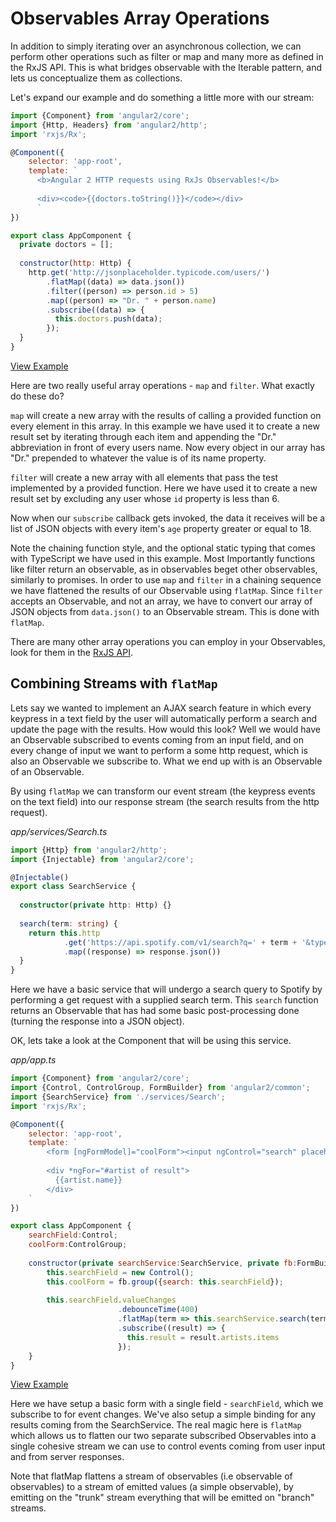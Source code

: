 # Observables Array Operations
In addition to simply iterating over an asynchronous collection, we can perform other operations such as filter or map and many more as defined in the RxJS API. This is what bridges observable with the Iterable pattern, and lets us conceptualize them as collections.

Let's expand our example and do something a little more with our stream:

```js
import {Component} from 'angular2/core';
import {Http, Headers} from 'angular2/http';
import 'rxjs/Rx';

@Component({
	selector: 'app-root',
	template: `
	  <b>Angular 2 HTTP requests using RxJs Observables!</b>
	  
	  <div><code>{{doctors.toString()}}</code></div>
	  `
})

export class AppComponent {
  private doctors = [];
  
  constructor(http: Http) {
    http.get('http://jsonplaceholder.typicode.com/users/')
        .flatMap((data) => data.json())
        .filter((person) => person.id > 5)
        .map((person) => "Dr. " + person.name)
        .subscribe((data) => {
          this.doctors.push(data);
        });
  }
}
```
[View Example](http://plnkr.co/edit/d3pigxK1JhfAeVMihGGq?p=preview)

Here are two really useful array operations - `map` and `filter`. What exactly do these do?

`map` will create a new array with the results of calling a provided function on every element in this array. In this example we have used it to create a new result set by iterating through each item and appending the "Dr." abbreviation in front of every users name. Now every object in our array has "Dr." prepended to whatever the value is of its name property. 

`filter` will create a new array with all elements that pass the test implemented by a provided function. Here we have used it to create a new result set by excluding any user whose `id` property is less than 6. 

Now when our `subscribe` callback gets invoked, the data it receives will be a list of JSON objects with every item's `age` property greater or equal to 18. 

Note the chaining function style, and the optional static typing that comes with TypeScript we have used in this example. Most Importantly functions like filter return an observable, as in observables beget other observables, similarly to promises. In order to use `map` and `filter` in a chaining sequence we have flattened the results of our Observable using `flatMap`. Since `filter` accepts an Observable, and not an array, we have to convert our array of JSON objects from `data.json()` to an Observable stream. This is done with `flatMap`.

There are many other array operations you can employ in your Observables, look for them in the [RxJS API](https://github.com/Reactive-Extensions/RxJS). 

## Combining Streams with `flatMap`
Lets say we wanted to implement an AJAX search feature in which every keypress in a text field by the user will automatically perform a search and update the page with the results. How would this look? Well we would have an Observable subscribed to events coming from an input field, and on every change of input we want to perform a some http request, which is also an Observable we subscribe to. What we end up with is an Observable of an Observable. 

By using `flatMap` we can transform our event stream (the keypress events on the text field) into our response stream (the search results from the http request). 

*app/services/Search.ts* 

```ts
import {Http} from 'angular2/http';
import {Injectable} from 'angular2/core';

@Injectable()
export class SearchService {
  
  constructor(private http: Http) {}
  
  search(term: string) {
    return this.http
    		.get('https://api.spotify.com/v1/search?q=' + term + '&type=artist')
    		.map((response) => response.json())
  }
}
```
Here we have a basic service that will undergo a search query to Spotify by performing a get request with a supplied search term. This `search` function returns an Observable that has had some basic post-processing done (turning the response into a JSON object). 

OK, lets take a look at the Component that will be using this service. 

*app/app.ts*

```js
import {Component} from 'angular2/core';
import {Control, ControlGroup, FormBuilder} from 'angular2/common';
import {SearchService} from './services/Search';
import 'rxjs/Rx';

@Component({
	selector: 'app-root',
	template: `
		<form [ngFormModel]="coolForm"><input ngControl="search" placeholder="Search Spotify artist"></form>
		
		<div *ngFor="#artist of result">
		  {{artist.name}}
		</div>
	`
})

export class AppComponent {
	searchField:Control;
	coolForm:ControlGroup;
	
	constructor(private searchService:SearchService, private fb:FormBuilder) {
		this.searchField = new Control();
		this.coolForm = fb.group({search: this.searchField});
		
		this.searchField.valueChanges
						.debounceTime(400)
						.flatMap(term => this.searchService.search(term))
						.subscribe((result) => {
						  this.result = result.artists.items
						});
	}
}
```
[View Example](http://plnkr.co/edit/OdggjhnwjQLSwhYAjg8H?p=preview)

Here we have setup a basic form with a single field - `searchField`, which we subscribe to for event changes. We've also setup a simple binding for any results coming from the SearchService. The real magic here is `flatMap` which allows us to flatten our two separate subscribed Observables into a single cohesive stream we can use to control events coming from user input and from server responses. 

Note that flatMap flattens a stream of observables (i.e observable of observables) to a stream of emitted values (a simple observable), by emitting on the "trunk" stream everything that will be emitted on "branch" streams.

